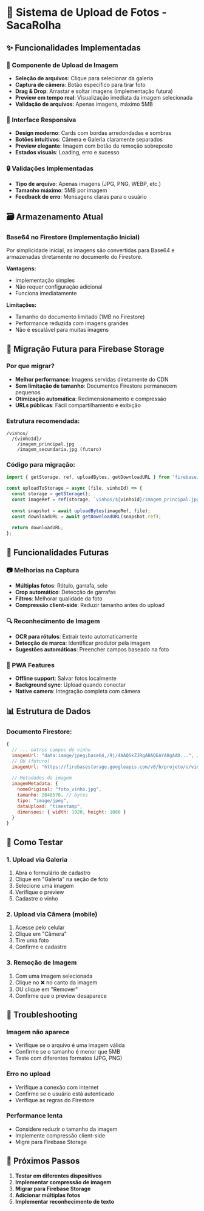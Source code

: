 # 📸 Sistema de Upload de Fotos - SacaRolha

## ✨ Funcionalidades Implementadas

### 🔧 Componente de Upload de Imagem
- **Seleção de arquivos**: Clique para selecionar da galeria
- **Captura de câmera**: Botão específico para tirar foto
- **Drag & Drop**: Arrastar e soltar imagens (implementação futura)
- **Preview em tempo real**: Visualização imediata da imagem selecionada
- **Validação de arquivos**: Apenas imagens, máximo 5MB

### 📱 Interface Responsiva
- **Design moderno**: Cards com bordas arredondadas e sombras
- **Botões intuitivos**: Câmera e Galeria claramente separados
- **Preview elegante**: Imagem com botão de remoção sobreposto
- **Estados visuais**: Loading, erro e sucesso

### 🔒 Validações Implementadas
- **Tipo de arquivo**: Apenas imagens (JPG, PNG, WEBP, etc.)
- **Tamanho máximo**: 5MB por imagem
- **Feedback de erro**: Mensagens claras para o usuário

## 🗃️ Armazenamento Atual

### Base64 no Firestore (Implementação Inicial)
Por simplicidade inicial, as imagens são convertidas para Base64 e armazenadas diretamente no documento do Firestore.

**Vantagens:**
- Implementação simples
- Não requer configuração adicional
- Funciona imediatamente

**Limitações:**
- Tamanho do documento limitado (1MB no Firestore)
- Performance reduzida com imagens grandes
- Não é escalável para muitas imagens

## 🚀 Migração Futura para Firebase Storage

### Por que migrar?
- **Melhor performance**: Imagens servidas diretamente do CDN
- **Sem limitação de tamanho**: Documentos Firestore permanecem pequenos
- **Otimização automática**: Redimensionamento e compressão
- **URLs públicas**: Fácil compartilhamento e exibição

### Estrutura recomendada:
```
/vinhos/
  /{vinhoId}/
    /imagem_principal.jpg
    /imagem_secundaria.jpg (futuro)
```

### Código para migração:
```javascript
import { getStorage, ref, uploadBytes, getDownloadURL } from 'firebase/storage';

const uploadToStorage = async (file, vinhoId) => {
  const storage = getStorage();
  const imageRef = ref(storage, `vinhos/${vinhoId}/imagem_principal.jpg`);
  
  const snapshot = await uploadBytes(imageRef, file);
  const downloadURL = await getDownloadURL(snapshot.ref);
  
  return downloadURL;
};
```

## 🎯 Funcionalidades Futuras

### 📷 Melhorias na Captura
- **Múltiplas fotos**: Rótulo, garrafa, selo
- **Crop automático**: Detecção de garrafas
- **Filtros**: Melhorar qualidade da foto
- **Compressão client-side**: Reduzir tamanho antes do upload

### 🔍 Reconhecimento de Imagem
- **OCR para rótulos**: Extrair texto automaticamente
- **Detecção de marca**: Identificar produtor pela imagem
- **Sugestões automáticas**: Preencher campos baseado na foto

### 📱 PWA Features
- **Offline support**: Salvar fotos localmente
- **Background sync**: Upload quando conectar
- **Native camera**: Integração completa com câmera

## 📊 Estrutura de Dados

### Documento Firestore:
```javascript
{
  // ... outros campos do vinho
  imagemUrl: "data:image/jpeg;base64,/9j/4AAQSkZJRgABAQEAYABgAAD...", // Base64 atual
  // OU (futuro)
  imagemUrl: "https://firebasestorage.googleapis.com/v0/b/projeto/o/vinhos%2F123%2Fimagem.jpg",
  
  // Metadados da imagem
  imagemMetadata: {
    nomeOriginal: "foto_vinho.jpg",
    tamanho: 2048576, // bytes
    tipo: "image/jpeg",
    dataUpload: "timestamp",
    dimensoes: { width: 1920, height: 1080 }
  }
}
```

## 🧪 Como Testar

### 1. Upload via Galeria
1. Abra o formulário de cadastro
2. Clique em "Galeria" na seção de foto
3. Selecione uma imagem
4. Verifique o preview
5. Cadastre o vinho

### 2. Upload via Câmera (mobile)
1. Acesse pelo celular
2. Clique em "Câmera"
3. Tire uma foto
4. Confirme e cadastre

### 3. Remoção de Imagem
1. Com uma imagem selecionada
2. Clique no ❌ no canto da imagem
3. OU clique em "Remover"
4. Confirme que o preview desaparece

## 🐛 Troubleshooting

### Imagem não aparece
- Verifique se o arquivo é uma imagem válida
- Confirme se o tamanho é menor que 5MB
- Teste com diferentes formatos (JPG, PNG)

### Erro no upload
- Verifique a conexão com internet
- Confirme se o usuário está autenticado
- Verifique as regras do Firestore

### Performance lenta
- Considere reduzir o tamanho da imagem
- Implemente compressão client-side
- Migre para Firebase Storage

## 📝 Próximos Passos

1. **Testar em diferentes dispositivos**
2. **Implementar compressão de imagem**
3. **Migrar para Firebase Storage**
4. **Adicionar múltiplas fotos**
5. **Implementar reconhecimento de texto**
